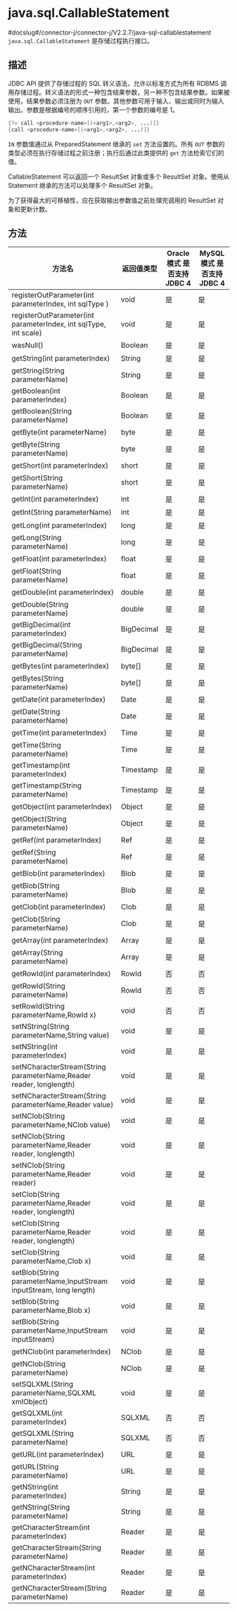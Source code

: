 # java.sql.CallableStatement 

#docslug#/connector-j/connector-j/V2.2.7/java-sql-callablestatement
`java.sql.CallableStatement` 是存储过程执行接口。

## 描述 

JDBC API 提供了存储过程的 SQL 转义语法，允许以标准方式为所有 RDBMS 调用存储过程。转义语法的形式一种包含结果参数，另一种不包含结果参数。如果被使用，结果参数必须注册为 `OUT` 参数。其他参数可用于输入、输出或同时为输入输出。参数是根据编号的顺序引用的，第一个参数的编号是 1。

```java
{?= call <procedure-name>[(<arg1>,<arg2>, ...)]}  
{call <procedure-name>[(<arg1>,<arg2>, ...)]}
```



`IN` 参数值通过从 PreparedStatement 继承的 `set` 方法设置的。所有 `OUT` 参数的类型必须在执行存储过程之前注册；执行后通过此类提供的 `get` 方法检索它们的值。

CallableStatement 可以返回一个 ResultSet 对象或多个 ResultSet 对象。使用从 Statement 继承的方法可以处理多个 ResultSet 对象。

为了获得最大的可移植性，应在获取输出参数值之前处理完调用的 ResultSet 对象和更新计数。

## 方法 



|     方法名   |   返回值类型    | **Oracle 模式** 是否支持 JDBC 4 | **MySQL 模式** 是否支持 JDBC 4 |
|-----------------|------------|-----------------|----------------|
| registerOutParameter(int parameterIndex, int sqlType )   | void    | 是     | 是       |
| registerOutParameter(int parameterIndex, int sqlType, int scale)    | void    | 是    | 是      |
| wasNull()     | Boolean    | 是     | 是       |
| getString(int parameterIndex)    | String     | 是    | 是     |
| getString(String parameterName)    | String     | 是      | 是       |
| getBoolean(int parameterIndex)    | Boolean    | 是     | 是         |
| getBoolean(String parameterName)    | Boolean    | 是      | 是          |
| getByte(int parameterName)    | byte     | 是    | 是     |
| getByte(String parameterName)    | byte       | 是     | 是        |
| getShort(int parameterIndex)    | short    | 是      | 是      |
| getShort(String parameterName)      | short      | 是      | 是        |
| getInt(int parameterIndex)     | int        | 是      | 是      |
| getInt(String parameterName)      | int        | 是      | 是      |
| getLong(int parameterIndex)       | long       | 是      | 是        |
| getLong(String parameterName)    | long       | 是    | 是        |
| getFloat(int parameterIndex)   | float      | 是    | 是      |
| getFloat(String parameterName)     | float      | 是      | 是         |
| getDouble(int parameterIndex)     | double     | 是        | 是        |
| getDouble(String parameterName)    | double     | 是      | 是        |
| getBigDecimal(int parameterIndex)    | BigDecimal | 是        | 是        |
| getBigDecimal(String parameterName)   | BigDecimal | 是     | 是          |
| getBytes(int parameterIndex)   | byte\[\]   | 是       | 是         |
| getBytes(String parameterName)    | byte\[\]   | 是        | 是          |
| getDate(int parameterIndex)      | Date       | 是        | 是          |
| getDate(String parameterName)    | Date       | 是        | 是       |
| getTime(int parameterIndex)   | Time       | 是       | 是        |
| getTime(String parameterName)    | Time       | 是        | 是         |
| getTimestamp(int parameterIndex)  | Timestamp  | 是      | 是       |
| getTimestamp(String parameterName)  | Timestamp  | 是       | 是        |
| getObject(int parameterIndex)      | Object     | 是      | 是       |
| getObject(String parameterName)     | Object     | 是      | 是      |
| getRef(int parameterIndex)    | Ref      | 是        | 是       |
| getRef(String parameterName)   | Ref     | 是    | 是     |
| getBlob(int parameterIndex)   | Blob     | 是     | 是     |
| getBlob(String parameterName)   | Blob     | 是    | 是       |
| getClob(int parameterIndex)     | Clob     | 是       | 是     |
| getClob(String parameterName)   | Clob     | 是   | 是   |
| getArray(int parameterIndex)   | Array      | 是     | 是     |
| getArray(String parameterName)     | Array      | 是     | 是     |
| getRowId(int parameterIndex)     | RowId      | 否      | 否      |
| getRowId(String parameterName)    | RowId      | 否     | 否     |
| setRowId(String parameterName,RowId x)     | void     | 否     | 否     |
| setNString(String parameterName,String value)   | void    | 是    | 是     |
| setNString(int parameterIndex)   | void    | 是   | 是    |
| setNCharacterStream(String parameterName,Reader reader, longlength) | void   | 是   | 是    |
| setNCharacterStream(String parameterName,Reader value)   | void    | 是    | 是    |
| setNClob(String parameterName,NClob value)   | void    | 是    | 是    |
| setNClob(String parameterName,Reader reader, longlength)     | void   | 是    | 是    |
| setNClob(String parameterName,Reader reader)   | void   | 是    | 是   |
| setClob(String parameterName,Reader reader, longlength)  | void   | 是   | 是      |
| setClob(String parameterName,Reader reader, longlength)  | void  | 是  | 是   |
| setClob(String parameterName,Clob x)   | void   | 是    | 是   |
| setBlob(String parameterName,InputStream inputStream, long length)  | void    | 是   | 是     |
| setBlob(String parameterName,Blob x)                                | void   | 是    | 是   |
| setBlob(String parameterName,InputStream inputStream)  | void  | 是  | 是  |
| getNClob(int parameterIndex)    | NClob  | 是   | 是    |
| getNClob(String parameterName)    | NClob   | 是    | 是      |
| setSQLXML(String parameterName,SQLXML xmlObject)   | void   | 是   | 是    |
| getSQLXML(int parameterIndex)   | SQLXML   | 否   | 否  |
| getSQLXML(String parameterName)   | SQLXML     | 否   | 否    |
| getURL(int parameterIndex)      | URL   | 是   | 是     |
| getURL(String parameterName)    | URL        | 是     | 是   |
| getNString(int parameterIndex)    | String   | 是      | 是      |
| getNString(String parameterName)    | String  | 是     | 是     |
| getCharacterStream(int parameterIndex)   | Reader  | 是     | 是   |
| getCharacterStream(String parameterName)    | Reader  | 是    | 是   |
| getNCharacterStream(int parameterIndex)    | Reader   | 是  | 是    |
| getNCharacterStream(String parameterName)  | Reader  | 是   | 是    |



